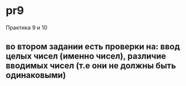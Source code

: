 # pr9
Практика 9 и 10
## во втором задании есть проверки на: ввод целых чисел (именно чисел), различие вводимых чисел (т.е они не должны быть одинаковыми)
